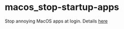 # macos_stop-startup-apps
Stop annoying MacOS apps at login. Details [here](https://htmlpreview.github.io/?https://github.com/altintasali/macos_stop-startup-apps/blob/main/stop_macOS_apps_at_login.html)
